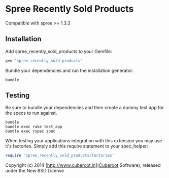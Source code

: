 Spree Recently Sold Products
=========================

Compatible with spree >= 1.3.3

Installation
------------

Add spree_recently_sold_products to your Gemfile:

```ruby
gem 'spree_recently_sold_products'
```

Bundle your dependencies and run the installation generator:

```shell
bundle
```

Testing
-------

Be sure to bundle your dependencies and then create a dummy test app for the specs to run against.

```shell
bundle
bundle exec rake test_app
bundle exec rspec spec
```

When testing your applications integration with this extension you may use it's factories.
Simply add this require statement to your spec_helper:

```ruby
require 'spree_recently_sold_products/factories'
```

Copyright (c) 2014 [http://www.cuberoot.in](Cuberoot Software), released under the New BSD License
